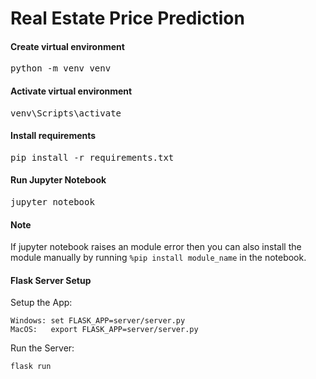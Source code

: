 # Real Estate Price Prediction

#### Create virtual environment

<pre>python -m venv venv</pre>

#### Activate virtual environment

<pre>venv\Scripts\activate</pre>

#### Install requirements

<pre>pip install -r requirements.txt</pre>

#### Run Jupyter Notebook

<pre>jupyter notebook</pre>

#### Note

If jupyter notebook raises an module error then you can also install the module manually by running `%pip install module_name` in the notebook.

#### Flask Server Setup

Setup the App:

    Windows: set FLASK_APP=server/server.py
    MacOS:   export FLASK_APP=server/server.py

Run the Server:

    flask run
